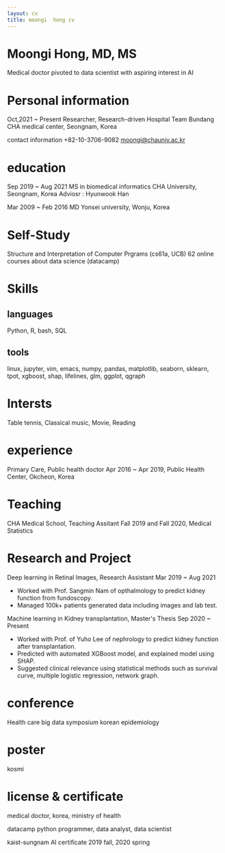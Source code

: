 ```yaml
---
layout: cv
title: moongi  hong cv
---
```

# Moongi Hong, MD, MS
Medical doctor pivoted to data scientist with aspiring interest in AI

# Personal information
Oct,2021 ~ Present
Researcher, Research-driven Hospital Team
Bundang CHA medical center, Seongnam, Korea

contact information
+82-10-3706-9082
moongi@chauniv.ac.kr

# education
Sep 2019 ~ Aug 2021 
MS in biomedical informatics
CHA University, Seongnam, Korea
Adviosr : Hyunwook Han

Mar 2009 ~ Feb 2016
MD
Yonsei university, Wonju, Korea

# Self-Study
Structure and Interpretation of Computer Prgrams (cs61a, UCB)
62 online courses about data science (datacamp)

# Skills
## languages
Python, R, bash, SQL
## tools
linux, jupyter, vim, emacs, numpy, pandas, matplotlib, seaborn, sklearn, tpot, xgboost, shap, lifelines, glm, ggplot, qgraph

# Intersts
Table tennis, Classical music, Movie, Reading

# experience
Primary Care, Public health doctor
Apr 2016 ~ Apr 2019, Public Health Center, Okcheon, Korea

# Teaching
CHA Medical School, Teaching Assitant
Fall 2019 and Fall 2020, Medical Statistics

# Research and Project
Deep learning in Retinal Images, Research Assistant
Mar 2019 ~ Aug 2021
- Worked with Prof. Sangmin Nam of opthalmology to predict kidney function from fundoscopy. 
- Managed 100k+ patients generated data including images and lab test.

Machine learning in Kidney transplantation, Master's Thesis
Sep 2020 ~ Present
- Worked with Prof. of Yuho Lee of nephrology to predict kidney function after transplantation.
- Predicted with automated XGBoost model, and explained model using SHAP.  
- Suggested clinical relevance using statistical methods such as survival curve, multiple logistic regression, network graph.

# conference
Health care big data symposium
korean epidemiology
# poster
kosmi
# license & certificate
medical doctor, korea, ministry of health

datacamp python programmer, data analyst, data scientist

kaist-sungnam AI certificate 2019 fall, 2020 spring
